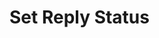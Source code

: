 # Set Reply Status

<api-endpoint openapi-path="../openapi.json" endpoint="/reply/{reply_id}/status" method="post"/>